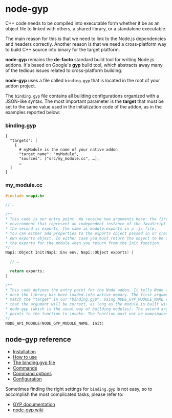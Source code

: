 # node-gyp

C++ code needs to be compiled into executable form whether it be as an object
file to linked with others, a shared library, or a standalone executable.

The main reason for this is that we need to link to the Node.js dependencies and
headers correctly. Another reason is that we need a cross-platform way to build
C++ source into binary for the target platform.

**node-gyp** remains the **de-facto** standard build tool for writing
Node.js addons. It's based on Google's **gyp** build tool, which abstracts away
many of the tedious issues related to cross-platform building.

**node-gyp** uses a file called `binding.gyp` that is located in the root of
your addon project.

The `binding.gyp` file contains all building configurations organized with a
JSON-like syntax. The most important parameter is the **target** that must be
set to the same value used in the initialization code of the addon, as in the
examples reported below:

### **binding.gyp**

```gyp
{
  "targets": [
    {
      # myModule is the name of your native addon
      "target_name": "myModule",
      "sources": ["src/my_module.cc", …],
      …
  ]
}
```

### **my_module.cc**

```cpp
#include <napi.h>

// …

/**
* This code is our entry point. We receive two arguments here: the first is the
* environment that represent an independent instance of the JavaScript runtime;
* the second is exports, the same as module.exports in a .js file.
* You can either add properties to the exports object passed in or create your
* own exports object. In either case you must return the object to be used as
* the exports for the module when you return from the Init function.
*/
Napi::Object Init(Napi::Env env, Napi::Object exports) {

  // …

  return exports;
}

/**
* This code defines the entry point for the Node addon. It tells Node where to go
* once the library has been loaded into active memory. The first argument must
* match the "target" in our *binding.gyp*. Using NODE_GYP_MODULE_NAME ensures
* that the argument will be correct, as long as the module is built with
* node-gyp (which is the usual way of building modules). The second argument
* points to the function to invoke. The function must not be namespaced.
*/
NODE_API_MODULE(NODE_GYP_MODULE_NAME, Init)
```

## **node-gyp** reference

  - [Installation](https://www.npmjs.com/package/node-gyp#installation)
  - [How to use](https://www.npmjs.com/package/node-gyp#how-to-use)
  - [The binding.gyp file](https://www.npmjs.com/package/node-gyp#the-bindinggyp-file)
  - [Commands](https://www.npmjs.com/package/node-gyp#commands)
  - [Command options](https://www.npmjs.com/package/node-gyp#command-options)
  - [Configuration](https://www.npmjs.com/package/node-gyp#configuration)

Sometimes finding the right settings for `binding.gyp` is not easy, so to
accomplish the most complicated tasks, please refer to:

- [GYP documentation](https://gyp.gsrc.io/index.md)
- [node-gyp wiki](https://github.com/nodejs/node-gyp/tree/main/docs)
